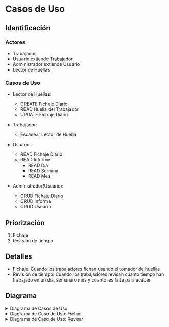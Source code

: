 # Casos de Uso

## Identificación

### Actores
- Trabajador
- Usuario extiende Trabajador
- Administrador extiende Usuario
- Lector de Huellas

### Casos de Uso
- Lector de Huellas:
  - CREATE Fichaje Diario
  - READ Huella del Trabajador
  - UPDATE Fichaje Diario
 
- Trabajador:
  - Escanear Lector de Huella

- Usuario:
  - READ Fichaje Diario
  - READ Informe
    - READ Dia
    - READ Semana
    - READ Mes

- Administrador(Usuario):
  - CRUD Fichaje Diario
  - CRUD Informe
  - CRUD Usuario

## Priorización
1. Fichaje
2. Revisión de tiempo

## Detalles
- Fichaje: Cuando los trabajadores fichan usando el tomador de huellas
- Revisión de tiempo: Cuando los trabajadores revisan cuanto tiempo han trabajado en un día, semana o mes y cuanto les falta para acabar.

## Diagrama 

<details>
<summary>Diagrama de Casos de Uso</summary>

![](../../imagenes/casosDeUso/diagramaCasosDeUso.svg)
- [Codigo PUML](../../modelosUML/casosDeUso/casosDeUso.puml)
</details>


<details>
<summary>Diagrama de Caso de Uso: Fichar</summary>

![](../../imagenes/casosDeUso/CDU-Fichar.svg)
- [Codigo PUML](../../modelosUML/casosDeUso/CDU.Fichar.puml)
</details>

<details>
<summary>Diagrama de Caso de Uso: Revisar</summary>

![](../../imagenes/casosDeUso/CDU-Revisar.svg)
- [Codigo PUML](../../modelosUML/casosDeUso/CDU.Fichar.puml)
</details>
